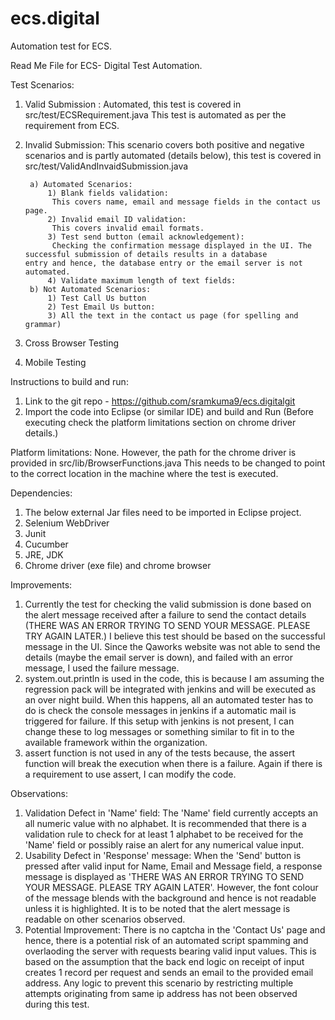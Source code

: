 # ecs.digital
Automation test for ECS.

Read Me File for ECS- Digital Test Automation.

Test Scenarios:
1) Valid Submission :
	Automated, this test is covered in src/test/ECSRequirement.java  This test is automated 	as per the requirement from ECS.
2) Invalid Submission:
	This scenario covers both positive and negative scenarios and is partly automated (details 	below), this test is covered in 	src/test/ValidAndInvaidSubmission.java
  
		a) Automated Scenarios:
			1) Blank fields validation:
		   	 This covers name, email and message fields in the contact us page.
			2) Invalid email ID validation:
		     This covers invalid email formats.
			3) Test send button (email acknowledgement):
		     Checking the confirmation message displayed in the UI. The successful submission of details results in a database 					 entry and hence, the database entry or the email server is not automated.
			4) Validate maximum length of text fields:
		b) Not Automated Scenarios:   
			1) Test Call Us button
			2) Test Email Us button:
			3) All the text in the contact us page (for spelling and grammar)
4) Cross Browser Testing 
5) Mobile Testing

Instructions to build and run:
1) Link to the git repo - https://github.com/sramkuma9/ecs.digitalgit
2) Import the code into Eclipse (or similar IDE) and build and Run (Before executing check the platform limitations section on chrome driver details.)

Platform limitations:
None. However, the path for the chrome driver is provided in src/lib/BrowserFunctions.java 
This needs to be changed to point to the correct location in the machine where the test is executed.

Dependencies:
1) The below external Jar files need to be imported in Eclipse project.
2) Selenium WebDriver
3) Junit
4) Cucumber
5) JRE, JDK
6) Chrome driver (exe file) and chrome browser

Improvements:
1) Currently the test for checking the valid submission is done based on the alert message received after a failure to send the contact details (THERE WAS AN ERROR TRYING TO SEND YOUR MESSAGE. PLEASE TRY AGAIN LATER.) I believe this test should be based on the successful message in the UI. Since the Qaworks website was not able to send the details (maybe the email server is down), and failed with an error message, I used the failure message.
2) system.out.println is used in the code, this is because I am assuming the regression pack will be integrated with jenkins and will be executed as an over night build. When this happens, all an automated tester has to do is check the console messages in jenkins if a automatic mail is triggered for failure. If this setup with jenkins is not present, I can change these to log messages or something similar to fit in to the available framework within the organization.
3) assert function is not used in any of the tests because, the assert function will break the execution when there is a failure. Again if there is a requirement to use assert, I can modify the code.

Observations:
1) Validation Defect in 'Name' field: The 'Name' field currently accepts an all numeric value with no alphabet. It is recommended that there is a validation rule to check for at least 1 alphabet to be received for the 'Name' field or possibly raise an alert for any numerical value input.
2) Usability Defect in 'Response' message: When the 'Send' button is pressed after valid input for Name, Email and Message field, a response message is displayed as 'THERE WAS AN ERROR TRYING TO SEND YOUR MESSAGE. PLEASE TRY AGAIN LATER'. However, the font colour of the message blends with the background and hence is not readable unless it is highlighted. It is to be noted that the alert message is readable on other scenarios observed.
3) Potential Improvement: There is no captcha in the 'Contact Us' page and hence, there is a potential risk of an automated script spamming and overlaoding the server with requests bearing valid input values. This is based on the assumption that the back end logic on receipt of input creates 1 record per request and sends an email to the provided email address. Any logic to prevent this scenario by restricting multiple attempts originating from same ip address has not been observed during this test.
